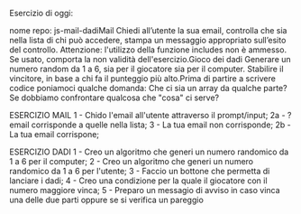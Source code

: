 Esercizio di oggi:

nome repo: js-mail-dadiMail
Chiedi all’utente la sua email,
controlla che sia nella lista di chi può accedere,
stampa un messaggio appropriato sull’esito del controllo.
Attenzione: l'utilizzo della funzione includes non è ammesso. Se usato, comporta la non validità dell'esercizio.Gioco dei dadi
Generare un numero random da 1 a 6, sia per il giocatore sia per il computer.
Stabilire il vincitore, in base a chi fa il punteggio più alto.Prima di partire a scrivere codice poniamoci qualche domanda:
Che ci sia un array da qualche parte?
Se dobbiamo confrontare qualcosa che "cosa" ci serve?

ESERCIZIO MAIL
1 - Chido l'email all'utente attraverso il prompt/input;
2a - ? email corrisponde a quelle nella lista;
    3 - La tua email non corrisponde;
2b - La tua email corrispone;

ESERCIZIO DADI
1 - Creo un algoritmo che generi un numero randomico da 1 a 6 per il computer;
2 - Creo un algoritmo che generi un numero randomico da 1 a 6 per l'utente;
3 - Faccio un bottone che permetta di lanciare i dadi;
4 - Creo una condizione per la quale il giocatore con il numero maggiore vinca;
5 - Preparo un messagio di avviso in caso vinca una delle due parti oppure se si verifica un pareggio

